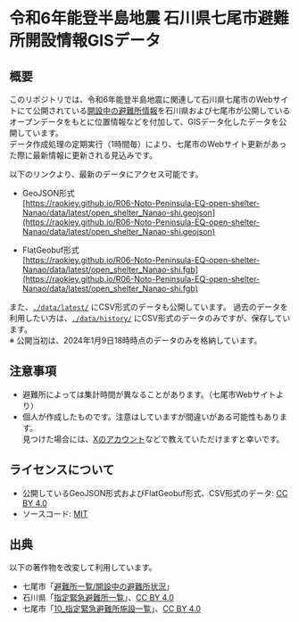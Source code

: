# 令和6年能登半島地震 石川県七尾市避難所開設情報GISデータ

## 概要
このリポジトリでは、令和6年能登半島地震に関連して石川県七尾市のWebサイトにて公開されている[開設中の避難所情報](https://www.city.nanao.lg.jp/bosai/mail/202401021200.html)を石川県および七尾市が公開しているオープンデータをもとに位置情報などを付加して、GISデータ化したデータを公開しています。  
データ作成処理の定期実行（1時間毎）により、七尾市のWebサイト更新があった際に最新情報に更新される見込みです。  

以下のリンクより、最新のデータにアクセス可能です。  
- GeoJSON形式  
[https://raokiey.github.io/R06-Noto-Peninsula-EQ-open-shelter-Nanao/data/latest/open_shelter_Nanao-shi.geojson](https://raokiey.github.io/R06-Noto-Peninsula-EQ-open-shelter-Nanao/data/latest/open_shelter_Nanao-shi.geojson)  

- FlatGeobuf形式  
[https://raokiey.github.io/R06-Noto-Peninsula-EQ-open-shelter-Nanao/data/latest/open_shelter_Nanao-shi.fgb](https://raokiey.github.io/R06-Noto-Peninsula-EQ-open-shelter-Nanao/data/latest/open_shelter_Nanao-shi.fgb)  


また、[`./data/latest/`](https://github.com/raokiey/R06-Noto-Peninsula-EQ-open-shelter-Nanao/tree/main/data/latest/) にCSV形式のデータも公開しています。 
過去のデータを利用したい方は、[`./data/history/`](https://github.com/raokiey/R06-Noto-Peninsula-EQ-open-shelter-Nanao/tree/main/data/history/) にCSV形式のデータのみですが、保存しています。  
※ 公開当初は、2024年1月9日18時時点のデータのみを格納しています。  

## 注意事項
- 避難所によっては集計時間が異なることがあります。（七尾市Webサイトより）  
- 個人が作成したものです。注意はしていますが間違いがある可能性もあります。  
    見つけた場合には、[Xのアカウント](https://twitter.com/ra0kley/)などで教えていただけますと幸いです。

## ライセンスについて  
- 公開しているGeoJSON形式およびFlatGeobuf形式、CSV形式のデータ: [CC BY 4.0](https://creativecommons.org/licenses/by/4.0/)
- ソースコード: [MIT](https://opensource.org/license/mit/)

## 出典
以下の著作物を改変して利用しています。  
- 七尾市「[避難所一覧/開設中の避難所状況](https://www.city.nanao.lg.jp/bosai/mail/202401021200.html)」  
-  石川県「[指定緊急避難所一覧](https://www.pref.ishikawa.lg.jp/opendata/shakaikiban_index.html)」、[CC BY 4.0](https://creativecommons.org/licenses/by/4.0/) 
- 七尾市「[10_指定緊急避難所施設一覧](https://www.city.nanao.lg.jp/koho/shise/koho/opendata/index.html)」、[CC BY 4.0](https://creativecommons.org/licenses/by/4.0/) 
